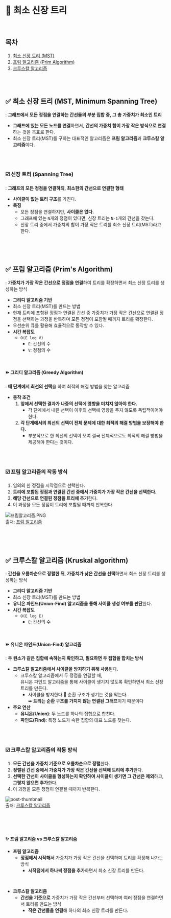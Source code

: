 
# 📌 최소 신장 트리

<br/>

## 목차
1. [최소 신장 트리 (MST)](#-최소-신장-트리-mst-minimum-spanning-tree)
2. [프림 알고리즘 (Prim Algorithm)](#-프림-알고리즘-prims-algorithm)
3. [크루스칼 알고리즘](#-크루스칼-알고리즘-kruskal-algorithm)

<br/><br/>

## ✅ 최소 신장 트리 (MST, Minimum Spanning Tree)
: **그래프에서 모든 정점을 연결하는 간선들의 부분 집합 중, 그 총 가중치가 최소인 트리**
- **그래프에 있는 모든 노드를 연결**하면서, **간선의 가중치 합이 가장 작은 방식으로 연결**하는 것을 목표로 한다.
- 최소 신장 트리(MST)를 구하는 대표적인 알고리즘은 **프림 알고리즘**과 **크루스칼 알고리즘**이다.

<br/><br/>

### ☑️ 신장 트리 (Spanning Tree)
: **그래프의 모든 정점을 연결하되, 최소한의 간선으로 연결한 형태**
- **사이클이 없는 트리 구조**를 가진다.
- **특징**
  - 모든 정점을 연결하지만, **사이클은 없다.**
  - 그래프에 있는 `N`개의 정점이 있다면, 신장 트리는 `N-1`개의 간선을 갖는다.
  - 신장 트리 중에서 가중치의 합이 가장 작은 트리를 최소 신장 트리(MST)라고 한다.

<br/><br/>
<br/>

## ✅ 프림 알고리즘 (Prim's Algorithm)
: **가중치가 가장 작은 간선으로 정점을 연결**하여 트리를 확장하면서 최소 신장 트리를 생성하는 방식
- **그리디 알고리즘 기반**
- 최소 신장 트리(MST)를 만드는 방법
- 현재 트리에 포함된 정점과 연결된 간선 중 가중치가 가장 작은 간선으로 연결된 정점을 선택하는 과정을 반복하며 모든 정점이 포함될 때까지 트리를 확장한다.
- 우선순위 큐를 활용해 효율적으로 동작할 수 있다.
- **시간 복잡도**
  - `O(E log V)` 
    - `E`: 간선의 수
    - `V`: 정점의 수

<br/>

#### ⏩ 그리디 알고리즘 (Greedy Algorithm)
: **매 단계에서 최선의 선택**을 하여 최적의 해결 방법을 찾는 알고리즘
- **동작 조건**
  1. **앞에서 선택한 결과가 나중의 선택에 영향을 미치지 않아야 한다.** 
     - 각 단계에서 내린 선택이 이후의 선택에 영향을 주지 않도록 독립적이어야 한다.
  2. **각 단계에서의 최선의 선택이 전체 문제에 대한 최적의 해결 방법을 보장해야 한다.** 
     - 부분적으로 한 최선의 선택이 모여 결국 전체적으로도 최적의 해결 방법을 제공해야 한다는 것이다.

<br/><br/>

### ☑️ 프림 알고리즘의 작동 방식
1. 임의의 한 정점을 시작점으로 선택한다.
2. **트리에 포함된 정점과 연결된 간선 중에서 가중치가 가장 작은 간선을 선택한다.**
3. **해당 간선으로 연결된 정점을 트리에 추가**한다.
4. 이 과정을 모든 정점이 트리에 포함될 때까지 반복한다.

![프림알고리즘.PNG](https://velog.velcdn.com/post-images%2Fholicme7%2F33f0f280-25f7-11ea-a2f9-49b7e39d995e%2F%ED%94%84%EB%A6%BC%EC%95%8C%EA%B3%A0%EB%A6%AC%EC%A6%98.PNG) <br/>
출처: [프림 알고리즘](https://velog.io/@holicme7/%EC%95%8C%EA%B3%A0%EB%A6%AC%EC%A6%98-MST-%ED%94%84%EB%A6%BCPrim-%EC%95%8C%EA%B3%A0%EB%A6%AC%EC%A6%98)

<br/><br/>
<br/>
  
## ✅ 크루스칼 알고리즘 (Kruskal algorithm)
: **간선을 오름차순으로 정렬한 뒤, 가중치가 낮은 간선을 선택**하면서 최소 신장 트리를 생성하는 방식
- **그리디 알고리즘 기반**
- 최소 신장 트리(MST)를 만드는 방법
- **유니온 파인드(Union-Find) 알고리즘을 통해 사이클 생성 여부를 판단**한다.
- **시간 복잡도**
  - `O(E log E)` 
    - `E`: 간선의 수

<br/>

#### ⏩ 유니온 파인드(Union-Find) 알고리즘
: **두 원소가 같은 집합에 속하는지 확인하고, 필요하면 두 집합을 합치는 방식**
- **크루스칼 알고리즘에서 사이클을 방지하기 위해 사용**된다. 
  - 크루스칼 알고리즘에서 두 정점을 연결할 때, <br/> 유니온 파인드 알고리즘을 통해 사이클이 생기지 않도록 확인하면서 최소 신장 트리를 만든다.
    - 사이클을 방지한다.🟰 순환 구조가 생기는 것을 막는다. <br/>
➡︎ **트리는 순환 구조를 가지지 않는 연결된 그래프**이기 때문이다
- **주요 연산**
  - **유니온(Union)**: 두 노드를 하나의 집합으로 합친다.
  - **파인드(Find)**: 특정 노드가 속한 집합의 대표 노드를 찾는다.

<br/><br/>

### ☑️ 크루스칼 알고리즘의 작동 방식
1. **모든 간선을 가중치 기준으로 오름차순으로 정렬**한다.
2. **정렬된 간선 중에서 가중치가 가장 작은 간선을 선택해 트리에 추가**한다.
3. **선택한 간선이 사이클을 형성하는지 확인하여 사이클이 생기면 그 간선은 제외**하고, **그렇지 않으면 추가**한다.
4. 이 과정을 모든 정점이 연결될 때까지 반복한다.

![post-thumbnail](https://velog.velcdn.com/images/ming/post/0123bda5-18eb-4c86-9077-cd78992f5a7d/kruskal.png) <br/>
출처: [크루스칼 알고리즘](https://velog.io/@ming/MST%EC%B5%9C%EC%86%8C-%EC%8B%A0%EC%9E%A5%ED%8A%B8%EB%A6%AC-%EC%95%8C%EA%B3%A0%EB%A6%AC%EC%A6%98)

<br/><br/>
<br/>

#### ✨ 프림 알고리즘  vs  크루스칼 알고리즘

- **프림 알고리즘**
  - **정점에서 시작해서** 가중치가 가장 작은 간선을 선택하며 트리를 확장해 나가는 방식
    - **시작점에서 하나씩 정점을 추가**하면서 최소 신장 트리를 만든다.

<br/>

- **크루스칼 알고리즘**
  - **간선을 기준으로** 가중치가 가장 작은 간선부터 선택하며 여러 정점을 연결하면서 트리를 만드는 방식
    - **작은 간선들을 연결**해 하나의 최소 신장 트리를 만든다.

<br/><br/>

